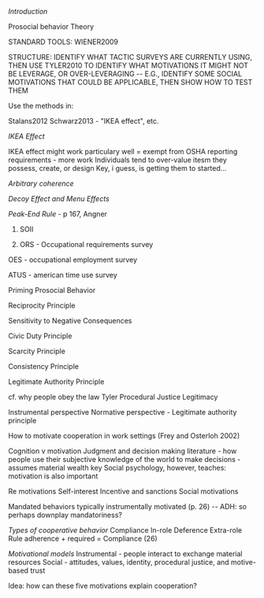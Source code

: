 *Introduction*

Prosocial behavior 
Theory

STANDARD TOOLS: WIENER2009


STRUCTURE: IDENTIFY WHAT TACTIC SURVEYS ARE CURRENTLY USING, THEN USE TYLER2010 TO IDENTIFY WHAT MOTIVATIONS IT MIGHT NOT BE LEVERAGE, OR OVER-LEVERAGING -- E.G., IDENTIFY SOME SOCIAL MOTIVATIONS THAT COULD BE APPLICABLE, THEN SHOW HOW TO TEST THEM

Use the methods in:

Stalans2012
Schwarz2013 - "IKEA effect", etc. 


*IKEA Effect*

IKEA effect might work particulary well = exempt from OSHA reporting requirements - more work 
Individuals tend to over-value itesm they possess, create, or design
Key, i guess, is getting them to started...

*Arbitrary coherence*

 

*Decoy Effect and Menu Effects*


*Peak-End Rule* - p 167, Angner



1. SOII

2. ORS - Occupational requirements survey

OES - occupational employment survey

ATUS - american time use survey







Priming Prosocial Behavior


Reciprocity Principle


Sensitivity to Negative Consequences 



Civic Duty Principle


Scarcity Principle 


Consistency Principle 



Legitimate Authority Principle 

cf. why people obey the law 
Tyler
Procedural Justice
Legitimacy 

Instrumental perspective
Normative perspective - Legitimate authority principle 


How to motivate cooperation in work settings (Frey and Osterloh 2002)

Cognition v motivation
Judgment and decision making literature - how people use their subjective knowledge of the world to make decisions - assumes material wealth key
Social psychology, however, teaches: motivation is also important 

Re motivations
Self-interest 
Incentive and sanctions
Social motivations

Mandated behaviors typically instrumentally motivated (p. 26) -- ADH: so perhaps downplay mandatoriness? 

*Types of cooperative behavior*
Compliance
In-role
Deference
Extra-role
Rule adherence + required = Compliance (26) 

*Motivational models*
Instrumental - people interact to exchange material resources 
Social - attitudes, values, identity, procedural justice, and motive-based trust

Idea: how can these five motivations explain cooperation? 




  
